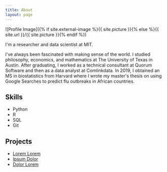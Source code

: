 ```yaml
---
title: About
layout: page
---
```

![Profile Image]({% if site.external-image %}{{ site.picture }}{% else %}{{ site.url }}/{{ site.picture }}{% endif %})

<p>I'm a researcher and data scientist at MIT.</p>

<p>I've always been fascinated with making sense of the world. I studied philosophy, economics, and mathematics at The University of Texas in Austin. After graduating, I worked as a technical consultant at Quorum Software and then as a data analyst at Comlinkdata. In 2019, I obtained an MS in biostatistics from Harvard where I wrote my master's thesis on using Google Searches to predict flu outbreaks in African countries. </p>

<h2>Skills</h2>

<ul class="skill-list">
	<li>Python</li>
	<li>R</li>
	<li>SQL</li>
	<li>Git</li>
</ul>

<h2>Projects</h2>

<ul>
	<li><a href="https://github.com/">Lorem Lorem</a></li>
	<li><a href="https://github.com/">Ipsum Dolor</a></li>
	<li><a href="https://github.com/">Dolor Lorem</a></li>
</ul>

